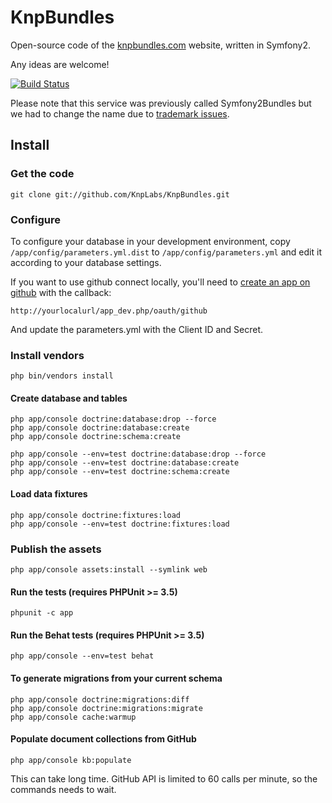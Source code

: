 # KnpBundles

Open-source code of the [knpbundles.com](http://knpbundles.com)
website, written in Symfony2.

Any ideas are welcome!

[![Build Status](https://secure.travis-ci.org/KnpLabs/KnpBundles.png)](http://travis-ci.org/KnpLabs/KnpBundles)

Please note that this service was previously called Symfony2Bundles but we had
to change the name due to [trademark issues](http://knplabs.com/blog/symfony2bundles-becomes-knpbundle).

## Install

### Get the code

    git clone git://github.com/KnpLabs/KnpBundles.git

### Configure

To configure your database in your development environment, copy
`/app/config/parameters.yml.dist` to `/app/config/parameters.yml` and 
edit it according to your database settings.

If you want to use github connect locally, you'll need to
[create an app on github](https://github.com/account/applications/new)
with the callback:

    http://yourlocalurl/app_dev.php/oauth/github

And update the parameters.yml with the Client ID and Secret.

### Install vendors

    php bin/vendors install

#### Create database and tables

    php app/console doctrine:database:drop --force
    php app/console doctrine:database:create
    php app/console doctrine:schema:create

    php app/console --env=test doctrine:database:drop --force
    php app/console --env=test doctrine:database:create
    php app/console --env=test doctrine:schema:create

#### Load data fixtures

    php app/console doctrine:fixtures:load
    php app/console --env=test doctrine:fixtures:load

### Publish the assets

    php app/console assets:install --symlink web

#### Run the tests (requires PHPUnit >= 3.5)

    phpunit -c app

#### Run the Behat tests (requires PHPUnit >= 3.5)

    php app/console --env=test behat

#### To generate migrations from your current schema

    php app/console doctrine:migrations:diff
    php app/console doctrine:migrations:migrate
    php app/console cache:warmup

#### Populate document collections from GitHub

    php app/console kb:populate

This can take long time. GitHub API is limited to 60 calls per minute,
so the commands needs to wait.
